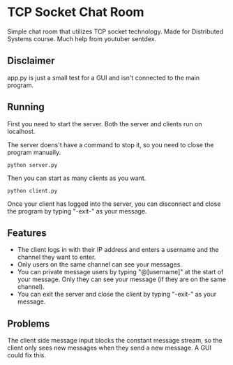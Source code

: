 # TCP Socket Chat Room
Simple chat room that utilizes TCP socket technology. Made for Distributed Systems course. Much help from youtuber sentdex.

## Disclaimer
app.py is just a small test for a GUI and isn't connected to the main program.

## Running
First you need to start the server. Both the server and clients run on localhost.

The server doens't have a command to stop it, so you need to close the program manually.
```
python server.py
```

Then you can start as many clients as you want.
```
python client.py
```
Once your client has logged into the server, you can disconnect and close the program by typing "-exit-" as your message.

## Features
* The client logs in with their IP address and enters a username and the channel they want to enter.
* Only users on the same channel can see your messages.
* You can private message users by typing "@[username]" at the start of your message. Only they can see your message
(if they are on the same channel).
* You can exit the server and close the client by typing "-exit-" as your message.

## Problems
The client side message input blocks the constant message stream, so the client only sees new messages when they send a new message.
A GUI could fix this.
